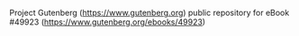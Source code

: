 Project Gutenberg (https://www.gutenberg.org) public repository for eBook #49923 (https://www.gutenberg.org/ebooks/49923)
